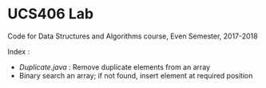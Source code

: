 # UCS406 Lab
Code for Data Structures and Algorithms course, Even Semester, 2017-2018

Index : 
- *Duplicate.java* : Remove duplicate elements from an array
- Binary search an array; if not found, insert element at required position
